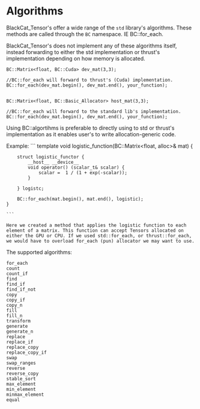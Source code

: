 # Algorithms

BlackCat_Tensor's offer a wide range of the `std` library's algorithms. These methods are called through the `BC` namespace. IE BC::for_each. 

BlackCat_Tensor's does not implement any of these algorithms itself, instead forwarding to either the std implementation or thrust's implementation depending on how memory is allocated.

```
BC::Matrix<float, BC::Cuda> dev_mat(3,3);

//BC::for_each will forward to thrust's (Cuda) implementation.
BC::for_each(dev_mat.begin(), dev_mat.end(), your_function); 


BC::Matrix<float, BC::Basic_Allocator> host_mat(3,3);

//BC::for_each will forward to the standard lib's implementation.
BC::for_each(dev_mat.begin(), dev_mat.end(), your_function); 
```

Using BC::algortihms is preferable to directly using to std or thrust's implementation as it enables user's to write allocation-generic code. 

Example:
	```
	template<class alloc>
	void logistic_function(BC::Matrix<float, alloc>& mat) {

		struct logistic_functor {
			__host__ __device__
			void operator() (scalar_t& scalar) {
				scalar =  1 / (1 + exp(-scalar));
			}		
	
		} logistc; 

		BC::for_each(mat.begin(), mat.end(), logistic); 
	}

	```

	Here we created a method that applies the logistic function to each element of a matrix. This function can accept Tensors allocated on either the GPU or CPU. If we used std::for_each, or thrust::for_each, we would have to overload for_each (pun) allocator we may want to use. 


The supported algorithms:

    for_each
    count
    count_if
    find
    find_if
    find_if_not
    copy
    copy_if
    copy_n
    fill
    fill_n
    transform
    generate
    generate_n
    replace
    replace_if
    replace_copy
    replace_copy_if
    swap
    swap_ranges
    reverse
    reverse_copy
    stable_sort
    max_element
    min_element
    minmax_element
    equal





